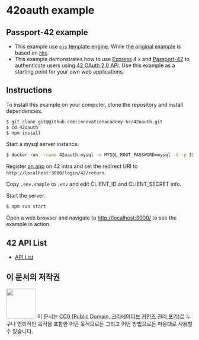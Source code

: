 # 42oauth example

## Passport-42 example

* This example use [`ejs` template engine](https://ejs.co/).
While [the original example](https://github.com/pandark/passport-42-example)
is based on [`hbs`](https://handlebarsjs.com/).
* This example demonstrates how to use [Express](http://expressjs.com/) 4.x and
[Passport-42](http://www.passportjs.org/packages/passport-42/) to authenticate
users using [42 OAuth 2.0 API](https://api.intra.42.fr/apidoc).
Use this example as a starting point for your own web applications.

## Instructions

To install this example on your computer, clone the repository and install
dependencies.

```bash
$ git clone git@github.com:innovationacademy-kr/42oauth.git
$ cd 42oauth
$ npm install
```

Start a mysql server instance.

```bash
$ docker run --name 42oauth-mysql -e MYSQL_ROOT_PASSWORD=mysql -d -p 3306:3306 mysql
```

Register [an app](https://profile.intra.42.fr/oauth/applications) on 42 intra
and set the redirect URI to `http://localhost:3000/login/42/return`.

Copy `.env.sample` to `.env` and edit CLIENT_ID and CLIENT_SECRET info.

Start the server.

```bash
$ npm run start
```

Open a web browser and navigate to
[http://localhost:3000/](http://127.0.0.1:3000/)
to see the example in action.

## 42 API List
* [API List](./docs/42api.md)

## 이 문서의 저작권

<img src="https://mirrors.creativecommons.org/presskit/buttons/88x31/png/cc-zero.png" width="80px"></img>
이 문서는 [CC0 (Public Domain, 크리에이티브 커먼즈 권리 포기)](LICENSE)로 누구나 영리적인 목적을 포함한 어떤 목적으로든 그리고 어떤 방법으로든 마음대로 사용할 수 있습니다.
